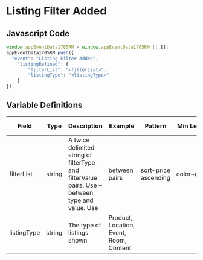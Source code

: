 # Listing Filter Added

### 

## Javascript Code
```js
window.appEventData1705RM = window.appEventData1705RM || [];
appEventData1705RM.push({
  "event": "Listing Filter Added",
    "listingRefined": {
        "filterList": "<filterList>",
        "listingType": "<listingType>"
    }
});
```

## Variable Definitions

|Field|Type|Description|Example|Pattern|Min Length|Max Length|Minimum|Maximum|Multiple Of|
| --- | --- | --- | --- | --- | --- | --- | --- | --- | --- |
|filterList|string|A twice delimited string of filterType and filterValue pairs.  Use ~ between type and value.  Use | between pairs|sort~price ascending|color~green|size~medium|||||||
|listingType|string|The type of listings shown|Product, Location, Event, Room, Content|||||||
